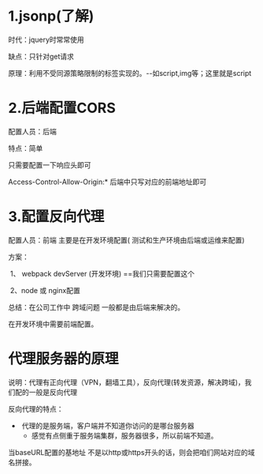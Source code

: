 # 1.jsonp(了解)

时代：jquery时常常使用

缺点：只针对get请求

原理：利用不受同源策略限制的标签实现的。--如script,img等；这里就是script

# 2.后端配置CORS

配置人员：后端

特点：简单  

只需要配置一下响应头即可

Access-Control-Allow-Origin:*  后端中只写对应的前端地址即可



# 3.配置反向代理

配置人员：前端  主要是在开发环境配置( 测试和生产环境由后端或运维来配置)

方案：	

​	1、 webpack devServer (开发环境) ==我们只需要配置这个

​	2、node 或 nginx配置



总结：在公司工作中  跨域问题  一般都是由后端来解决的。

在开发环境中需要前端配置。



# 代理服务器的原理

说明：代理有正向代理（VPN，翻墙工具），反向代理(转发资源，解决跨域)，我们配的一般是反向代理



反向代理的特点：

- ​	代理的是服务端，客户端并不知道你访问的是哪台服务器
  - 感觉有点侧重于服务端集群，服务器很多，所以前端不知道。



当baseURL配置的基地址 不是以http或https开头的话，则会把咱们网站对应的域名拼接。